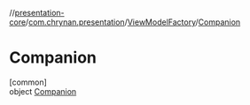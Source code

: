 //[presentation-core](../../../../index.md)/[com.chrynan.presentation](../../index.md)/[ViewModelFactory](../index.md)/[Companion](index.md)

# Companion

[common]\
object [Companion](index.md)
